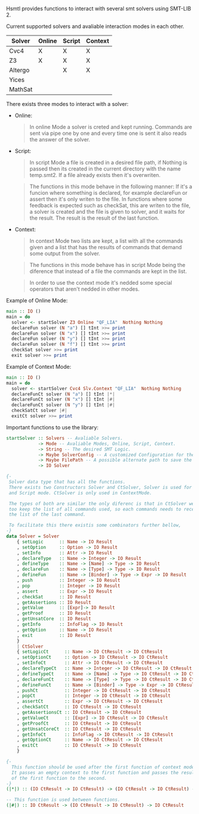 Hsmtl provides functions to interact with several smt solvers using SMT-LIB 2.

Current supported solvers and avaliable interaction modes in each other.


| Solver | Online | Script | Context |
|--------|--------|--------|---------|
| Cvc4   | X      | X      | X       |
| Z3     | X      | X      | X       |
| Altergo|        | X      | X       |
| Yices  |        |        |         |
| MathSat|        |        |         |

There exists three modes to interact with a solver:

* Online:
 
  > In online Mode a solver is creted and kept running.
  Commands are sent via pipe one by one and every time one 
   is sent it also reads the answer of the solver.

* Script:

    >In script Mode a file is created in a desired file path, 
    if Nothing is passed then its created in the current directory 
    with the name temp.smt2. If a file already exists then it's overwriten.
    
    >The functions in this mode behave in the following manner: 
    If it's a funcion where something is declared, for example declareFun or 
    assert then it's only writen to the file. In functions where some feedback 
    is expected such as checkSat, this are writen to the file, a solver is 
    created and the file is given to solver, and it waits for the result. 
    The result is the result of the last function.

* Context:

    >In context Mode two lists are kept, a list with all the commands given and
    a list that has the results of commands that demand some output 
    from the solver.

    >The functions in this mode behave has in script Mode being the diference 
    that instead of a file the commands are kept in the list.
    
    >In order to use the context mode it's nedded some special operators that
    aren't nedded in other modes.
    

Example of Online Mode:

```haskell
main :: IO ()
main = do
  solver <- startSolver Z3 Online "QF_LIA"  Nothing Nothing
  declareFun solver (N "a") [] tInt >>= print
  declareFun solver (N "x") [] tInt >>= print
  declareFun solver (N "y") [] tInt >>= print
  declareFun solver (N "f") [] tInt >>= print
  checkSat solver >>= print
  exit solver >>= print
```

Example of Context Mode:

```haskell
main :: IO ()
main = do
  solver <- startSolver Cvc4 Slv.Context "QF_LIA"  Nothing Nothing
  declareFunCt solver (N "a") [] tInt |*|
  declareFunCt solver (N "x") [] tInt |#|
  declareFunCt solver (N "y") [] tInt |#|
  checkSatCt solver |#|
  exitCt solver >>= print
```

Important functions to use the library:


```haskell
startSolver :: Solvers -- Avaliable Solvers.
            -> Mode -- Avaliable Modes, Online, Script, Context.
            -> String -- The desired SMT Logic.
            -> Maybe SolverConfig -- A customized Configuration for the Solver.
            -> Maybe FilePath -- A possible alternate path to save the Script.
            -> IO Solver

{-
 Solver data type that has all the functions.
 There exists two Constructors Solver and CtSolver, Solver is used for Online
 and Script mode. CtSolver is only used in ContextMode.

 The types of both are similar the only diferenc is that in CtSolver we need
 too keep the list of all commands used, so each commands needs to receive
 the list of the last command.

 To facilitate this there existis some combinators further bellow,
-}
data Solver = Solver
    { setLogic      :: Name -> IO Result
    , setOption     :: Option -> IO Result
    , setInfo       :: Attr -> IO Result
    , declareType   :: Name -> Integer -> IO Result
    , defineType    :: Name -> [Name] -> Type -> IO Result
    , declareFun    :: Name -> [Type] -> Type -> IO Result
    , defineFun     :: Name -> [Binder] -> Type -> Expr -> IO Result
    , push          :: Integer -> IO Result
    , pop           :: Integer -> IO Result
    , assert        :: Expr -> IO Result
    , checkSat      :: IO Result
    , getAssertions :: IO Result
    , getValue      :: [Expr]-> IO Result
    , getProof      :: IO Result
    , getUnsatCore  :: IO Result
    , getInfo       :: InfoFlag -> IO Result
    , getOption     :: Name -> IO Result
    , exit          :: IO Result
    }
    | CtSolver
    { setLogicCt      :: Name -> IO CtResult -> IO CtResult
    , setOptionCt     :: Option -> IO CtResult -> IO CtResult
    , setInfoCt       :: Attr -> IO CtResult -> IO CtResult
    , declareTypeCt   :: Name -> Integer -> IO CtResult -> IO CtResult
    , defineTypeCt    :: Name -> [Name] -> Type -> IO CtResult -> IO CtResult
    , declareFunCt    :: Name -> [Type] -> Type -> IO CtResult -> IO CtResult
    , defineFunCt     :: Name -> [Binder] -> Type -> Expr -> IO CtResult -> IO CtResult
    , pushCt          :: Integer -> IO CtResult -> IO CtResult
    , popCt           :: Integer -> IO CtResult -> IO CtResult
    , assertCt        :: Expr -> IO CtResult -> IO CtResult
    , checkSatCt      :: IO CtResult -> IO CtResult
    , getAssertionsCt :: IO CtResult -> IO CtResult
    , getValueCt      :: [Expr] -> IO CtResult -> IO CtResult
    , getProofCt      :: IO CtResult -> IO CtResult
    , getUnsatCoreCt  :: IO CtResult -> IO CtResult
    , getInfoCt       :: InfoFlag -> IO CtResult -> IO CtResult
    , getOptionCt     :: Name -> IO CtResult -> IO CtResult
    , exitCt          :: IO CtResult -> IO CtResult
    }

{-
  This function should be used after the first function of context mode.
  It passes an empty context to the first function and passes the result
  of the first function to the second.
-}
(|*|) :: (IO CtResult -> IO CtResult) -> (IO CtResult -> IO CtResult) -> IO CtResult

-- This function is used between functions.
(|#|) :: IO CtResult -> (IO CtResult -> IO CtResult) -> IO CtResult


```
